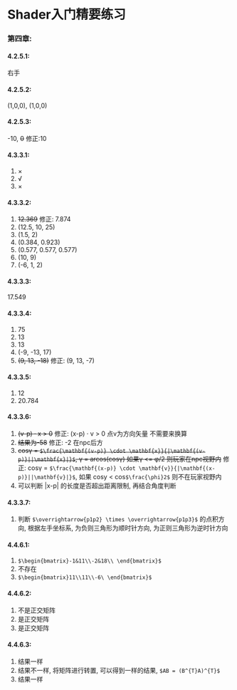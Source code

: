 # Shader入门精要练习

### 第四章:

#### 4.2.5.1:

右手

#### 4.2.5.2:

(1,0,0), (1,0,0)

#### 4.2.5.3:

\-10, ~~0~~ 修正:10

#### 4.3.3.1:

1.  ×
2.  √
3.  ×

#### 4.3.3.2:

1.  ~~12.369~~ 修正: 7.874
2.  (12.5, 10, 25)
3.  (1.5, 2)
4.  (0.384, 0.923)
5.  (0.577, 0.577, 0.577)
6.  (10, 9)
7.  (-6, 1, 2)

#### 4.3.3.3:

17.549

#### 4.3.3.4:

1.  75
2.  13
3.  13
4.  (-9, -13, 17)
5.  ~~(9, 13, -18)~~ 修正: (9, 13, -7)

#### 4.3.3.5:

1.  12
2.  20.784

#### 4.3.3.6:

1.  ~~(v-p) · x > 0~~ 修正: (x-p) · v > 0 点v为方向矢量 不需要来换算
2.  ~~结果为-58~~ 修正: -2 在npc后方
3.  ~~cosγ = `$\frac{\mathbf{(v-p)} \cdot \mathbf{x}}{|\mathbf{(v-p)}||\mathbf{x}|}$`, γ = arcos(cosγ) 如果γ <= φ/2 则玩家在npc视野内~~ 修正: cosγ = `$\frac{\mathbf{(x-p)} \cdot \mathbf{v}}{|\mathbf{(x-p)}||\mathbf{v}|}$`, 如果 cosy < cos`$\frac{\phi}2$` 则不在玩家视野内
4.  可以判断 |x-p| 的长度是否超出距离限制, 再结合角度判断

#### 4.3.3.7:

1.  判断 `$\overrightarrow{p1p2} \times \overrightarrow{p1p3}$` 的点积方向, 根据左手坐标系, 为负则三角形为顺时针方向, 为正则三角形为逆时针方向

#### 4.4.6.1:

1.  `$\begin{bmatrix}-1&11\\-2&18\\ \end{bmatrix}$`
2.  不存在
3.  `$\begin{bmatrix}11\\11\\-6\ \end{bmatrix}$`

#### 4.4.6.2:

1.  不是正交矩阵
2.  是正交矩阵
3.  是正交矩阵

#### 4.4.6.3:

1.  结果一样
2.  结果不一样, 将矩阵进行转置, 可以得到一样的结果, `$AB = (B^{T}A)^{T}$`
3.  结果一样

